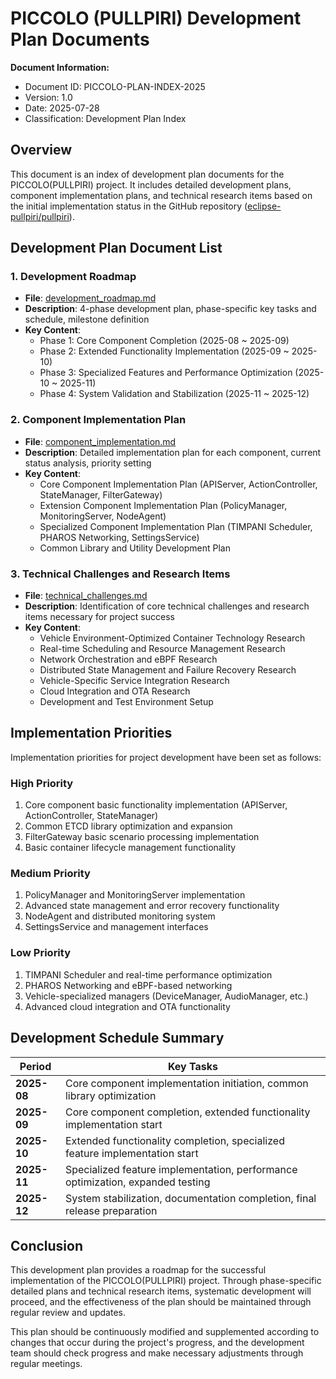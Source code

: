 # PICCOLO (PULLPIRI) Development Plan Documents

**Document Information:**
- Document ID: PICCOLO-PLAN-INDEX-2025
- Version: 1.0
- Date: 2025-07-28
- Classification: Development Plan Index

## Overview

This document is an index of development plan documents for the PICCOLO(PULLPIRI) project. It includes detailed development plans, component implementation plans, and technical research items based on the initial implementation status in the GitHub repository ([eclipse-pullpiri/pullpiri](https://github.com/eclipse-pullpiri/pullpiri/tree/refactoring)).

## Development Plan Document List

### 1. Development Roadmap
- **File**: [development_roadmap.md](development_roadmap.md)
- **Description**: 4-phase development plan, phase-specific key tasks and schedule, milestone definition
- **Key Content**:
  - Phase 1: Core Component Completion (2025-08 ~ 2025-09)
  - Phase 2: Extended Functionality Implementation (2025-09 ~ 2025-10)
  - Phase 3: Specialized Features and Performance Optimization (2025-10 ~ 2025-11)
  - Phase 4: System Validation and Stabilization (2025-11 ~ 2025-12)

### 2. Component Implementation Plan
- **File**: [component_implementation.md](component_implementation.md)
- **Description**: Detailed implementation plan for each component, current status analysis, priority setting
- **Key Content**:
  - Core Component Implementation Plan (APIServer, ActionController, StateManager, FilterGateway)
  - Extension Component Implementation Plan (PolicyManager, MonitoringServer, NodeAgent)
  - Specialized Component Implementation Plan (TIMPANI Scheduler, PHAROS Networking, SettingsService)
  - Common Library and Utility Development Plan

### 3. Technical Challenges and Research Items
- **File**: [technical_challenges.md](technical_challenges.md)
- **Description**: Identification of core technical challenges and research items necessary for project success
- **Key Content**:
  - Vehicle Environment-Optimized Container Technology Research
  - Real-time Scheduling and Resource Management Research
  - Network Orchestration and eBPF Research
  - Distributed State Management and Failure Recovery Research
  - Vehicle-Specific Service Integration Research
  - Cloud Integration and OTA Research
  - Development and Test Environment Setup

## Implementation Priorities

Implementation priorities for project development have been set as follows:

### High Priority
1. Core component basic functionality implementation (APIServer, ActionController, StateManager)
2. Common ETCD library optimization and expansion
3. FilterGateway basic scenario processing implementation
4. Basic container lifecycle management functionality

### Medium Priority
1. PolicyManager and MonitoringServer implementation
2. Advanced state management and error recovery functionality
3. NodeAgent and distributed monitoring system
4. SettingsService and management interfaces

### Low Priority
1. TIMPANI Scheduler and real-time performance optimization
2. PHAROS Networking and eBPF-based networking
3. Vehicle-specialized managers (DeviceManager, AudioManager, etc.)
4. Advanced cloud integration and OTA functionality

## Development Schedule Summary

| Period | Key Tasks |
|--------|-----------|
| **2025-08** | Core component implementation initiation, common library optimization |
| **2025-09** | Core component completion, extended functionality implementation start |
| **2025-10** | Extended functionality completion, specialized feature implementation start |
| **2025-11** | Specialized feature implementation, performance optimization, expanded testing |
| **2025-12** | System stabilization, documentation completion, final release preparation |

## Conclusion

This development plan provides a roadmap for the successful implementation of the PICCOLO(PULLPIRI) project. Through phase-specific detailed plans and technical research items, systematic development will proceed, and the effectiveness of the plan should be maintained through regular review and updates.

This plan should be continuously modified and supplemented according to changes that occur during the project's progress, and the development team should check progress and make necessary adjustments through regular meetings.
